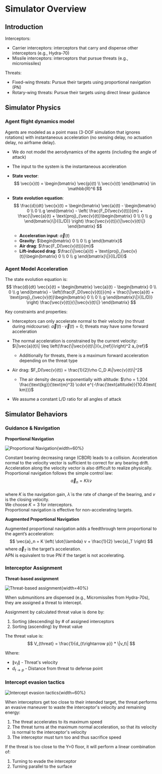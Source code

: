 # Simulator Overview

## Introduction


Interceptors:
- Carrier interceptors: interceptors that carry and dispense other interceptors (e.g., Hydra-70)
- Missile interceptors: interceptors that pursue threats (e.g., micromissiles)

Threats:
- Fixed-wing threats: Pursue their targets using proportional navigation (PN)
- Rotary-wing threats: Pursue their targets using direct linear guidance



## Simulator Physics

### Agent flight dynamics model

Agents are modeled as a point mass (3-DOF simulation that ignores rotations) with instantaneous acceleration (no sensing delay, no actuation delay, no airframe delay).
- We do not model the aerodynamics of the agents (including the angle of attack)
- The input to the system is the instantaneous acceleration

- **State vector**: 
  $$
  \vec{x}(t) = \begin{bmatrix} \vec{p}(t) \\ \vec{v}(t) \end{bmatrix} \in \mathbb{R}^6
  $$

- **State evolution equation**: 
  $$
  \frac{d}{dt} \vec{x}(t) = 
  \begin{bmatrix} 
  \vec{a}(t) - \begin{bmatrix} 0 \\ 0 \\ g \end{bmatrix} - \left( \frac{F_D(\vec{v}(t))}{m} + \frac{\|\vec{a}(t) + \text{proj}_{\vec{v}(t)}\begin{bmatrix} 0 \\ 0 \\ g \end{bmatrix}\|}{(L/D)} \right) \frac{\vec{v}(t)}{\|\vec{v}(t)\|}
  \end{bmatrix}
  $$

  - **Acceleration input**: $\vec{a}(t)$
  - **Gravity**: $\begin{bmatrix} 0 \\ 0 \\ g \end{bmatrix}$
  - **Air drag**: $\frac{F_D(\vec{v}(t))}{m}$
  - **Lift-induced drag**: $\frac{\|\vec{a}(t) + \text{proj}_{\vec{v}(t)}\begin{bmatrix} 0 \\ 0 \\ g \end{bmatrix}\|}{(L/D)}$

### Agent Model Acceleration

The state evolution equation is:
$$
\frac{d}{dt} \vec{x}(t) = \begin{bmatrix} 
\vec{a}(t) - \begin{bmatrix} 0 \\ 0 \\ g \end{bmatrix} - \left(\frac{F_D(\vec{v}(t))}{m} + \frac{\|\vec{a}(t) + \text{proj}_{\vec{v}(t)}\begin{bmatrix} 0 \\ 0 \\ g \end{bmatrix}\|}{(L/D)} \right) \frac{\vec{v}(t)}{\|\vec{v}(t)\|}
\end{bmatrix}
$$

Key constraints and properties:

- Interceptors can only accelerate normal to their velocity (no thrust during midcourse): $\vec{a}(t) \cdot \vec{v}(t) = 0$; threats may have some forward acceleration

- The normal acceleration is constrained by the current velocity: $\|\vec{a}(t)\| \leq \left(\frac{\|\vec{v}(t)\|}{v_{ref}}\right)^2 a_{ref}$
  - Additionally for threats, there is a maximum forward acceleration depending on the threat type

- Air drag: $F_D(\vec{v}(t)) = \frac{1}{2}\rho C_D A\|\vec{v}(t)\|^2$
  - The air density decays exponentially with altitude: $\rho = 1.204 \frac{\text{kg}}{\text{m}^3} \cdot e^{-\frac{\text{altitude}}{10.4\text{ km}}}$

- We assume a constant L/D ratio for all angles of attack



## Simulator Behaviors


### Guidance & Navigation

**Proportional Navigation**

![Proportional Navigation](./images/proportional_navigation.png){width=60%}

Constant bearing decreasing range (CBDR) leads to a collision. Acceleration normal to the velocity vector is sufficient to correct for any bearing drift.  
Acceleration along the velocity vector is also difficult to realize physically.  
Proportional navigation follows the simple control law:  
$$ \vec{a}_n = K \dot{\lambda} v $$  
where $K$ is the navigation gain, $\dot{\lambda}$ is the rate of change of the bearing, and $v$ is the closing velocity.  
We choose $K = 3$ for interceptors.  
Proportional navigation is effective for non-accelerating targets.  


**Augmented Proportional Navigation**

Augmented proportional navigation adds a feedthrough term proportional to the agent’s acceleration:
$$ \vec{a}_n = K \left( \dot{\lambda} v + \frac{1}{2} \vec{a}_T \right) $$
where $\vec{a}_T$ is the target’s acceleration.  
APN is equivalent to true PN if the target is not accelerating.


### Interceptor Assignment

**Threat-based assignment**

![Threat-based assignment](./images/threat_based_assignment.png){width=40%}

When submunitions are dispensed (e.g., Micromissiles from Hydra-70s), they are assigned a threat to intercept.

Assignment by calculated threat value is done by:
1. Sorting (descending) by # of assigned interceptors
2. Sorting (ascending) by threat value

The threat value is:
$$
V_{threat} = \frac{1}{d_{t\rightarrow p}} * \|v_t\|
$$

Where:
- $\|v_t\|$ - Threat's velocity
- $d_{t\rightarrow p}$ - Distance from threat to defense point

### Intercept evasion tactics

![Intercept evasion tactics](./images/intercept_evasion.png){width=60%}

When interceptors get too close to their intended target, the threat performs an evasive maneuver to waste the interceptor's velocity and remaining energy:

1. The threat accelerates to its maximum speed
2. The threat turns at the maximum normal acceleration, so that its velocity is normal to the interceptor's velocity
3. The interceptor must turn too and thus sacrifice speed

If the threat is too close to the Y=0 floor, it will perform a linear combination of:
1. Turning to evade the interceptor
2. Turning parallel to the surface